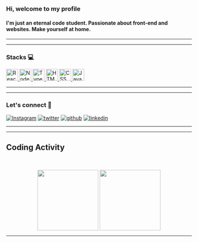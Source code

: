### Hi, welcome to my profile

#### I'm just an eternal code student. Passionate about front-end and websites. Make yourself at home.

----

----

### Stacks :computer:

<a href="https://reactjs.org/">
  <img height="32" src="https://cdn4.iconfinder.com/data/icons/logos-3/600/React.js_logo-512.png" alt="React"/>
</a>
<a href="https://nodejs.org/en/">
  <img height="32" src="https://cdn3.iconfinder.com/data/icons/popular-services-brands/512/node-512.png" alt="Node"/>
</a>
<a href="https://www.typescriptlang.org/">
  <img height="32" src="https://cdn2.iconfinder.com/data/icons/programming-languages-8/64/207_programming-program-language-code-typescript-512.png" alt="TypeScript"/>
</a>
<a href="https://www.w3schools.com/html/">
  <img height="32" src="https://cdn0.iconfinder.com/data/icons/HTML5/512/HTML_Logo.png" alt="HTML"/>
</a>
<a href="https://www.w3schools.com/css/">
  <img height="32" src="https://cdn1.iconfinder.com/data/icons/logotypes/32/badge-css-3-512.png" alt="CSS"/>
</a>
<a href="https://www.javascript.com/">
  <img height="32" src="https://cdn2.iconfinder.com/data/icons/designer-skills/128/code-programming-javascript-software-develop-command-language-512.png" alt="JavaScript"/>
</a>

----

----

### Let's connect :electric_plug:
<div>
  <a href="https://www.instagram.com/lucas_rsena/" target="_blank"><img src="https://img.shields.io/badge/-Instagram-409ee4?style=flat&logo=instagram&logoColor=white" alt="Instagram" /></a>
  <a href="https://twitter.com/lucasvin98" target="_blank"><img src="https://img.shields.io/twitter/url?style=social&url=https%3A%2F%2Ftwitter.com%2Flucasvin98" alt="twitter" /></a>
 <a href="https://github.com/LucasVSDev/" target="_blank"><img src="https://img.shields.io/github/followers/LucasVSDev?logoColor=black&style=social" alt="github" /></a>
 <a href="https://www.linkedin.com/public-profile/settings?lipi=urn%3Ali%3Apage%3Ad_flagship3_profile_self_edit_contact-info%3BYmm834B9Q%2BivJukT2d9nwg%3D%3D" target="_blank"><img src="https://img.shields.io/badge/-Linkedin-409ee4?style=flat&logo=linkedin&logoColor=white%22%20alt=%22linkedin%22" alt="linkedin" /></a>
</div>

----

----

## Coding Activity

<br/>

<p align="center">
   <img
      align="center"
      height="165"
      src="https://github-readme-stats.vercel.app/api/top-langs/?username=LucasVSDev&layout=compact&theme=tokyonight"
    />
  <img   
      align="center"
      height="165" 
       src="https://github-readme-stats.vercel.app/api?username=LucasVSDev&show_icons=true&theme=tokyonight"
    />
</p>


----
